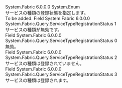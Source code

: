 <Type Name="ServiceTypeRegistrationStatus" FullName="System.Fabric.Query.ServiceTypeRegistrationStatus">
  <TypeSignature Language="C#" Value="public enum ServiceTypeRegistrationStatus" />
  <TypeSignature Language="ILAsm" Value=".class public auto ansi sealed ServiceTypeRegistrationStatus extends System.Enum" />
  <TypeSignature Language="DocId" Value="T:System.Fabric.Query.ServiceTypeRegistrationStatus" />
  <TypeSignature Language="VB.NET" Value="Public Enum ServiceTypeRegistrationStatus" />
  <TypeSignature Language="F#" Value="type ServiceTypeRegistrationStatus = " />
  <AssemblyInfo>
    <AssemblyName>System.Fabric</AssemblyName>
    <AssemblyVersion>6.0.0.0</AssemblyVersion>
  </AssemblyInfo>
  <Base>
    <BaseTypeName>System.Enum</BaseTypeName>
  </Base>
  <Docs>
    <summary>
      <para>サービスの種類の登録状態を指定します。</para>
    </summary>
    <remarks>To be added.</remarks>
  </Docs>
  <Members>
    <Member MemberName="Disabled">
      <MemberSignature Language="C#" Value="Disabled" />
      <MemberSignature Language="ILAsm" Value=".field public static literal valuetype System.Fabric.Query.ServiceTypeRegistrationStatus Disabled = int32(1)" />
      <MemberSignature Language="DocId" Value="F:System.Fabric.Query.ServiceTypeRegistrationStatus.Disabled" />
      <MemberSignature Language="VB.NET" Value="Disabled" />
      <MemberSignature Language="F#" Value="Disabled = 1" Usage="System.Fabric.Query.ServiceTypeRegistrationStatus.Disabled" />
      <MemberType>Field</MemberType>
      <AssemblyInfo>
        <AssemblyName>System.Fabric</AssemblyName>
        <AssemblyVersion>6.0.0.0</AssemblyVersion>
      </AssemblyInfo>
      <ReturnValue>
        <ReturnType>System.Fabric.Query.ServiceTypeRegistrationStatus</ReturnType>
      </ReturnValue>
      <MemberValue>1</MemberValue>
      <Docs>
        <summary>
          <para>サービスの種類が無効です。</para>
        </summary>
      </Docs>
    </Member>
    <Member MemberName="Invalid">
      <MemberSignature Language="C#" Value="Invalid" />
      <MemberSignature Language="ILAsm" Value=".field public static literal valuetype System.Fabric.Query.ServiceTypeRegistrationStatus Invalid = int32(0)" />
      <MemberSignature Language="DocId" Value="F:System.Fabric.Query.ServiceTypeRegistrationStatus.Invalid" />
      <MemberSignature Language="VB.NET" Value="Invalid" />
      <MemberSignature Language="F#" Value="Invalid = 0" Usage="System.Fabric.Query.ServiceTypeRegistrationStatus.Invalid" />
      <MemberType>Field</MemberType>
      <AssemblyInfo>
        <AssemblyName>System.Fabric</AssemblyName>
        <AssemblyVersion>6.0.0.0</AssemblyVersion>
      </AssemblyInfo>
      <ReturnValue>
        <ReturnType>System.Fabric.Query.ServiceTypeRegistrationStatus</ReturnType>
      </ReturnValue>
      <MemberValue>0</MemberValue>
      <Docs>
        <summary>
          <para>無効。</para>
        </summary>
      </Docs>
    </Member>
    <Member MemberName="NotRegistered">
      <MemberSignature Language="C#" Value="NotRegistered" />
      <MemberSignature Language="ILAsm" Value=".field public static literal valuetype System.Fabric.Query.ServiceTypeRegistrationStatus NotRegistered = int32(2)" />
      <MemberSignature Language="DocId" Value="F:System.Fabric.Query.ServiceTypeRegistrationStatus.NotRegistered" />
      <MemberSignature Language="VB.NET" Value="NotRegistered" />
      <MemberSignature Language="F#" Value="NotRegistered = 2" Usage="System.Fabric.Query.ServiceTypeRegistrationStatus.NotRegistered" />
      <MemberType>Field</MemberType>
      <AssemblyInfo>
        <AssemblyName>System.Fabric</AssemblyName>
        <AssemblyVersion>6.0.0.0</AssemblyVersion>
      </AssemblyInfo>
      <ReturnValue>
        <ReturnType>System.Fabric.Query.ServiceTypeRegistrationStatus</ReturnType>
      </ReturnValue>
      <MemberValue>2</MemberValue>
      <Docs>
        <summary>
          <para>サービスの種類は登録されていません。</para>
        </summary>
      </Docs>
    </Member>
    <Member MemberName="Registered">
      <MemberSignature Language="C#" Value="Registered" />
      <MemberSignature Language="ILAsm" Value=".field public static literal valuetype System.Fabric.Query.ServiceTypeRegistrationStatus Registered = int32(3)" />
      <MemberSignature Language="DocId" Value="F:System.Fabric.Query.ServiceTypeRegistrationStatus.Registered" />
      <MemberSignature Language="VB.NET" Value="Registered" />
      <MemberSignature Language="F#" Value="Registered = 3" Usage="System.Fabric.Query.ServiceTypeRegistrationStatus.Registered" />
      <MemberType>Field</MemberType>
      <AssemblyInfo>
        <AssemblyName>System.Fabric</AssemblyName>
        <AssemblyVersion>6.0.0.0</AssemblyVersion>
      </AssemblyInfo>
      <ReturnValue>
        <ReturnType>System.Fabric.Query.ServiceTypeRegistrationStatus</ReturnType>
      </ReturnValue>
      <MemberValue>3</MemberValue>
      <Docs>
        <summary>
          <para>サービスの種類は登録されます。</para>
        </summary>
      </Docs>
    </Member>
  </Members>
</Type>